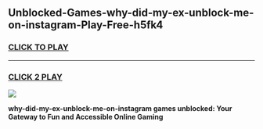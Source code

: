 
## Unblocked-Games-why-did-my-ex-unblock-me-on-instagram-Play-Free-h5fk4
<h3>
<a href="https://premium76.site?title=why-did-my-ex-unblock-me-on-instagram&ref=12A">CLICK TO PLAY</a></h3>
<hr>

<h3>
<a href="https://premium76.site?title=why-did-my-ex-unblock-me-on-instagram&ref=12A">CLICK 2 PLAY</a>
  
</h3>

<a href="https://premium76.site?title=why-did-my-ex-unblock-me-on-instagram&ref=12A"><img src="https://clearcache.store/games.png"></a>


**why-did-my-ex-unblock-me-on-instagram games unblocked: Your Gateway to Fun and Accessible Online Gaming**
